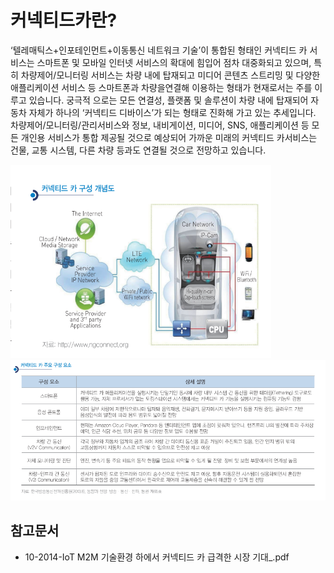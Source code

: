 # 커넥티드카란?

‘텔레매틱스+인포테인먼트+이동통신 네트워크 기술’이 통합된 형태인 커넥티드 카 서비스는 스마트폰 및 모바일 인터넷
서비스의 확대에 힘입어 점차 대중화되고 있으며, 특히 차량제어/모니터링 서비스는 차량 내에 탑재되고 미디어 콘텐츠
스트리밍 및 다양한 애플리케이션 서비스 등 스마트폰과 차량을연결해 이용하는 형태가 현재로서는 주를 이루고 있습니다. 궁극적
으로는 모든 연결성, 플랫폼 및 솔루션이 차량 내에 탑재되어
자동차 자체가 하나의 ‘커넥티드 디바이스’가 되는 형태로 진화해 가고 있는 추세입니다. 차량제어/모니터링/관리서비스와 정보,
내비게이션, 미디어, SNS, 애플리케이션 등 모든 개인용 서비스가 통합 제공될 것으로 예상되어 가까운 미래의 
커넥티드 카서비스는 건물, 교통 시스템, 다른 차량 등과도 연결될 것으로
전망하고 있습니다. 


![커넥티드카구성개념도](./images/커넥티드카_Q1_1_1.PNG)
![커넥티드카구성개념도](./images/커넥티드카_Q1_1_1_.PNG)

## 참고문서
 - 10-2014-IoT M2M 기술환경 하에서 커넥티드 카 급격한 시장 기대_.pdf